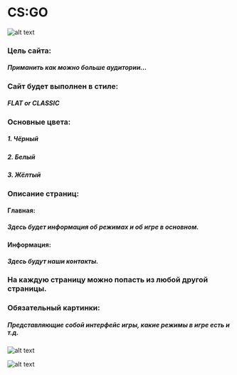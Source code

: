 # CS:GO
![alt text][logo]

[logo]: https://i.ytimg.com/vi/k043W5T-xgE/maxresdefault.jpg
### Цель сайта:
##### Приманить как можно больше аудитории...
### Сайт будет выполнен в стиле:
##### FLAT or CLASSIC
### Основные цвета:
##### 1. Чёрный
##### 2. Белый
##### 3. Жёлтый
### Описание страниц:
#### Главная:
##### Здесь будет информация об режимах и об игре в основном.
#### Информация:
##### Здесь будут наши контакты.
### На каждую страницу можно попасть из любой другой страницы.
### Обязательный картинки:
##### Представляющие собой интерфейс игры, какие режимы в игре есть и т.д.
![alt text][gogo]

[gogo]: https://sun9-67.userapi.com/c824409/v824409711/16e854/Fmb98eWGTzE.jpg

![alt text][jojo]

[jojo]: https://otvet.imgsmail.ru/download/247125327_fb788293314f5e680976eab6a788f569_800.png
